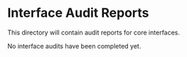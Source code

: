 # Interface Audit Reports

This directory will contain audit reports for core interfaces.

No interface audits have been completed yet.